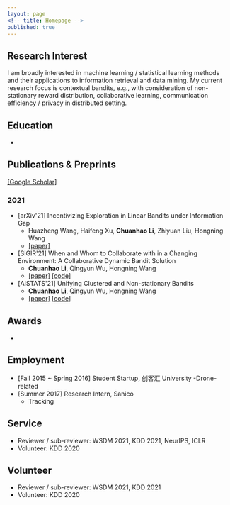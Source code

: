 ```yaml
---
layout: page
<!-- title: Homepage -->
published: true
---
```


<!-- 
I am a PhD candidate in Computer Science at [University of Virginia](https://www.virginia.edu/). My advisor is [Aidong Zhang](https://engineering.virginia.edu/faculty/aidong-zhang). 
Before joining UVa, I received my Bachelor degree in Mechanical Engineering and Master degree in Mechatronics Engineering from [Harbin Institute of Technology](http://en.hit.edu.cn/) in 2016 and 2018, respectively, where I worked on machine learning for prognostic health monitoring and robotics.



- [Curriculum Vitae](https://cyrilli.github.io/CV.pdf)
- [Github](https://github.com/jia-yi-chen/jia-yi-chen.github.io/) -->



## **Research Interest**
I am broadly interested in machine learning / statistical learning methods and their applications to information retrieval and data mining. My current research focus is contextual bandits, e.g., with consideration of non-stationary reward distribution, collaborative learning, communication efficiency / privacy in distributed setting.



## **Education**
- 




<!-- ## **News**
- 04/14/2021: One full research paper accepted by SIGIR 2021!
- 01/22/2021: One paper accepted by AISTATS 2021! -->


## **Publications & Preprints**
[\[Google Scholar\]](https://scholar.google.com/citations?user=w2ShljkAAAAJ&hl=en&oi=ao)

### 2021
<!-- - [to appear] Asynchronous Upper Confidence Bound Algorithms for Federated Linear Bandits
  - **Chuanhao Li**, Hongning Wang -->
- [arXiv'21] Incentivizing Exploration in Linear Bandits under Information Gap
  - Huazheng Wang, Haifeng Xu, **Chuanhao Li**, Zhiyuan Liu, Hongning Wang
  - [\[paper\]](https://arxiv.org/abs/2104.03860)
- [SIGIR'21] When and Whom to Collaborate with in a Changing Environment: A Collaborative Dynamic Bandit Solution
  - **Chuanhao Li**, Qingyun Wu, Hongning Wang
  - [\[paper\]](https://dl.acm.org/doi/10.1145/3404835.3462852) [\[code\]](https://github.com/cyrilli/CoDBand)
- [AISTATS'21] Unifying Clustered and Non-stationary Bandits
  - **Chuanhao Li**, Qingyun Wu, Hongning Wang
  - [\[paper\]](http://proceedings.mlr.press/v130/li21c) [\[code\]](https://github.com/cyrilli/DyClu)


## **Awards**
- 


## **Employment**
- [Fall 2015 ~ Spring 2016] Student Startup, 创客汇 University
  -Drone-related 
- [Summer 2017] Research Intern, Sanico
  - Tracking



## **Service**

- Reviewer / sub-reviewer: WSDM 2021, KDD 2021, NeurIPS, ICLR
- Volunteer: KDD 2020


## **Volunteer**

- Reviewer / sub-reviewer: WSDM 2021, KDD 2021
- Volunteer: KDD 2020

